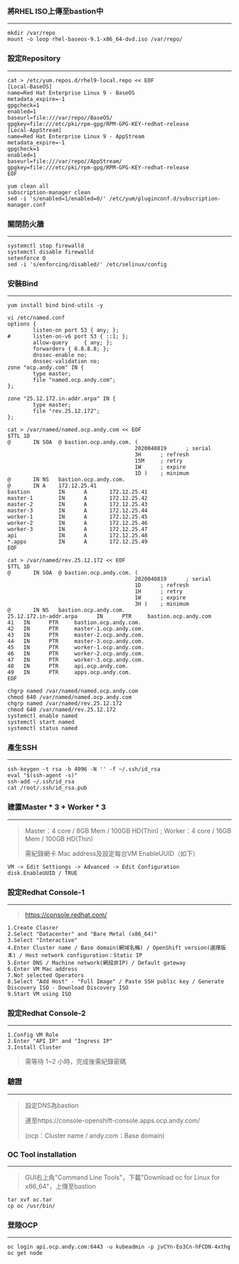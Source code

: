 ### 將RHEL ISO上傳至bastion中
---
```
mkdir /var/repo
mount -o loop rhel-baseos-9.1-x86_64-dvd.iso /var/repo/
```

### 設定Repository
---
```
cat > /etc/yum.repos.d/rhel9-local.repo << EOF
[Local-BaseOS]
name=Red Hat Enterprise Linux 9 - BaseOS
metadata_expire=-1
gpgcheck=1
enabled=1
baseurl=file:///var/repo//BaseOS/
gpgkey=file:///etc/pki/rpm-gpg/RPM-GPG-KEY-redhat-release
[Local-AppStream]
name=Red Hat Enterprise Linux 9 - AppStream
metadata_expire=-1
gpgcheck=1
enabled=1
baseurl=file:///var/repo//AppStream/
gpgkey=file:///etc/pki/rpm-gpg/RPM-GPG-KEY-redhat-release
EOF
```
```
yum clean all
subscription-manager clean
sed -i 's/enabled=1/enabled=0/' /etc/yum/pluginconf.d/subscription-manager.conf
```

### 關閉防火牆
---
```
systemctl stop firewalld
systemctl disable firewalld
setenforce 0
sed -i 's/enforcing/disabled/' /etc/selinux/config
```

### 安裝Bind
---
```
yum install bind bind-utils -y
```
```
vi /etc/named.conf
options {
        listen-on port 53 { any; };
#       listen-on-v6 port 53 { ::1; };
        allow-query     { any; };
        forwarders { 8.8.8.8; };
        dnssec-enable no;
        dnssec-validation no;
zone "ocp.andy.com" IN {
        type master;
        file "named.ocp.andy.com";
};

zone "25.12.172.in-addr.arpa" IN {
        type master;
        file "rev.25.12.172";
};
```
```
cat > /var/named/named.ocp.andy.com << EOF
$TTL 1D
@       IN SOA  @ bastion.ocp.andy.com. (
                                        2020040819      ; serial
                                        3H      ; refresh
                                        15M     ; retry
                                        1W      ; expire
                                        1D )    ; minimum
@       IN NS   bastion.ocp.andy.com.
@       IN A    172.12.25.41
bastion         IN      A       172.12.25.41
master-1        IN      A       172.12.25.42
master-2        IN      A       172.12.25.43
master-3        IN      A       172.12.25.44
worker-1        IN      A       172.12.25.45
worker-2        IN      A       172.12.25.46
worker-3        IN      A       172.12.25.47
api             IN      A       172.12.25.48
*.apps          IN      A       172.12.25.49
EOF
```
```
cat > /var/named/rev.25.12.172 << EOF
$TTL 1D
@       IN SOA  @ bastion.ocp.andy.com. (
                                        2020040819      ; serial
                                        1D      ; refresh
                                        1H      ; retry
                                        1W      ; expire
                                        3H )    ; minimum
@       IN NS   bastion.ocp.andy.com.
25.12.172.in-addr.arpa      IN      PTR     bastion.ocp.andy.com
41   IN      PTR     bastion.ocp.andy.com.
42   IN      PTR     master-1.ocp.andy.com.
43   IN      PTR     master-2.ocp.andy.com.
44   IN      PTR     master-3.ocp.andy.com.
45   IN      PTR     worker-1.ocp.andy.com.
46   IN      PTR     worker-2.ocp.andy.com.
47   IN      PTR     worker-3.ocp.andy.com.
48   IN      PTR     api.ocp.andy.com.
49   IN      PTR     apps.ocp.andy.com.
EOF
```
```
chgrp named /var/named/named.ocp.andy.com
chmod 640 /var/named/named.ocp.andy.com
chgrp named /var/named/rev.25.12.172
chmod 640 /var/named/rev.25.12.172
systemctl enable named
systemctl start named
systemctl status named
```

### 產生SSH
---
```
ssh-keygen -t rsa -b 4096 -N '' -f ~/.ssh/id_rsa
eval "$(ssh-agent -s)"
ssh-add ~/.ssh/id_rsa
cat /root/.ssh/id_rsa.pub
```

### 建置Master * 3 + Worker * 3
---
> Master：4 core / 8GB Mem / 100GB HD(Thin) ; Worker：4 core / 16GB Mem / 100GB HD(Thin)</p>
> 需紀錄網卡 Mac address及設定每台VM EnableUUID（如下）
```
VM -> Edit Settiongs -> Advanced -> Edit Configuration
disk.EnableUUID / TRUE
```

### 設定Redhat Console-1
---
> https://console.redhat.com/
```
1.Create Clasrer
2.Select "Datacenter" and "Bare Metal (x86_64)"
3.Select "Interactive"
4.Enter Cluster name / Base domain(網域名稱) / OpenShift version(選擇版本) / Host network configuration：Static IP
5.Enter DNS / Machine network(網段非IP) / Default gateway
6.Enter VM Mac address
7.Not selected Operators
8.Select "Add Host" - "Full Image" / Paste SSH public key / Generate Discovery ISO - Download Discovery ISO
9.Start VM using ISO
```

### 設定Redhat Console-2
---
```
1.Config VM Role
2.Enter "API IP" and "Ingress IP"
3.Install Cluster
```
> 需等待 1~2 小時，完成後需紀錄密碼

### 驗證
---
> 設定DNS為bastion</p>
> 連至https://console-openshift-console.apps.ocp.andy.com/</p>
  (ocp：Cluster name / andy.com：Base domain)

### OC Tool installation
---
> GUI右上角"Command Line Tools"，下載"Download oc for Linux for x86_64"，上傳至bastion
```
tar xvf oc.tar
cp oc /usr/bin/
```

### 登陸OCP
---
```
oc login api.ocp.andy.com:6443 -u kubeadmin -p jvCYn-Eo3Cn-hFCDN-4xthg
oc get node
```
